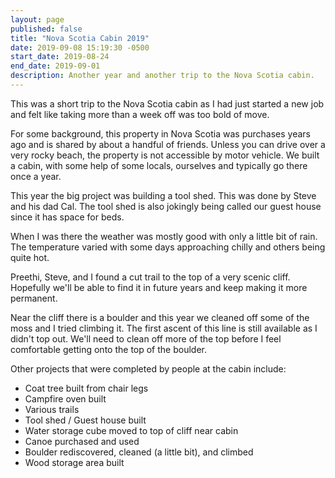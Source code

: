 ```yaml
---
layout: page
published: false
title: "Nova Scotia Cabin 2019"
date: 2019-09-08 15:19:30 -0500
start_date: 2019-08-24
end_date: 2019-09-01
description: Another year and another trip to the Nova Scotia cabin.
---
```


This was a short trip to the Nova Scotia cabin as I had just started a new job and felt like taking more than a week off was too bold of move.

For some background, this property in Nova Scotia was purchases years ago and is shared by about a handful of friends.
Unless you can drive over a very rocky beach, the property is not accessible by motor vehicle.
We built a cabin, with some help of some locals, ourselves and typically go there once a year.

This year the big project was building a tool shed.
This was done by Steve and his dad Cal.
The tool shed is also jokingly being called our guest house since it has space for beds.

When I was there the weather was mostly good with only a little bit of rain.
The temperature varied with some days approaching chilly and others being quite hot.

Preethi, Steve, and I found a cut trail to the top of a very scenic cliff.
Hopefully we'll be able to find it in future years and keep making it more permanent.

Near the cliff there is a boulder and this year we cleaned off some of the moss and I tried climbing it.
The first ascent of this line is still available as I didn't top out.
We'll need to clean off more of the top before I feel comfortable getting onto the top of the boulder.

Other projects that were completed by people at the cabin include:

- Coat tree built from chair legs
- Campfire oven built
- Various trails
- Tool shed / Guest house built
- Water storage cube moved to top of cliff near cabin
- Canoe purchased and used
- Boulder rediscovered, cleaned (a little bit), and climbed
- Wood storage area built

